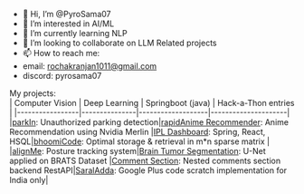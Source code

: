 - 👋 Hi, I’m @PyroSama07
- 👀 I’m interested in AI/ML
- 🌱 I’m currently learning NLP
- 💞️ I’m looking to collaborate on LLM Related projects
- 📫 How to reach me:
-  email: rochakranjan1011@gmail.com
- discord: pyrosama07

My projects:  
| Computer Vision | Deep Learning | Springboot (java) | Hack-a-Thon entries | 
|-----------------|---------------|-------------------|---------------------| 
|[parkIn](https://github.com/PyroSama07/parkIn): Unauthorized parking detection|[rapidAnime Recommender](https://github.com/PyroSama07/rapidAnime_Recommender): Anime Recommendation using Nvidia Merlin |[IPL Dashboard](https://github.com/PyroSama07/IPL_Dashboard): Spring, React, HSQL|[bhoomiCode](https://github.com/PyroSama07/bhoomiCode): Optimal storage & retrieval in m*n sparse matrix |
|[alignMe](https://github.com/PyroSama07/alignMe): Posture tracking system|[Brain Tumor Segmentation](https://github.com/PyroSama07/segmentaion_mri): U-Net applied on BRATS Dataset |[Comment Section](https://github.com/PyroSama07/nestedCommentSection): Nested comments section backend RestAPI|[SaralAdda](https://github.com/PyroSama07/saral-adda): Google Plus code scratch implementation for India only|
 <!---
PyroSama07/PyroSama07 is a ✨ special ✨ repository because its `README.md` (this file) appears on your GitHub profile.
You can click the Preview link to take a look at your changes.
--->

